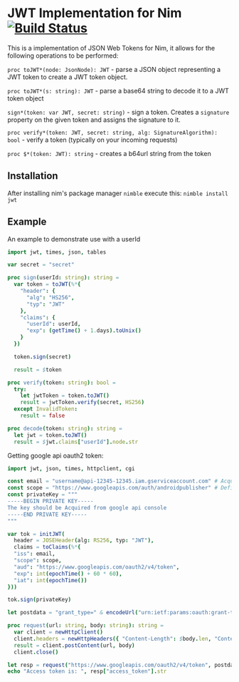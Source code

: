 JWT Implementation for Nim [![Build Status](https://github.com/yglukhov/nim-jwt/workflows/CI/badge.svg?branch=master)](https://github.com/yglukhov/nim-jwt/actions?query=branch%3Amaster)
===============================

This is a implementation of JSON Web Tokens for Nim, it allows for the following operations to be performed:

`proc toJWT*(node: JsonNode): JWT` - parse a JSON object representing a JWT token to create a JWT token object.

`proc toJWT*(s: string): JWT` - parse a base64 string to decode it to a JWT token object

`sign*(token: var JWT, secret: string)` - sign a token. Creates a `signature` property on the given token and assigns the signature to it.

`proc verify*(token: JWT, secret: string, alg: SignatureAlgorithm): bool` - verify a token (typically on your incoming requests)

`proc $*(token: JWT): string` - creates a b64url string from the token

## Installation
After installing nim's package manager `nimble` execute this:
`nimble install jwt`

## Example

An example to demonstrate use with a userId

```nim
import jwt, times, json, tables

var secret = "secret"

proc sign(userId: string): string =
  var token = toJWT(%*{
    "header": {
      "alg": "HS256",
      "typ": "JWT"
    },
    "claims": {
      "userId": userId,
      "exp": (getTime() + 1.days).toUnix()
    }
  })

  token.sign(secret)

  result = $token

proc verify(token: string): bool =
  try:
    let jwtToken = token.toJWT()
    result = jwtToken.verify(secret, HS256)
  except InvalidToken:
    result = false

proc decode(token: string): string =
  let jwt = token.toJWT()
  result = $jwt.claims["userId"].node.str

```

Getting google api oauth2 token:
```nim
import jwt, json, times, httpclient, cgi

const email = "username@api-12345-12345.iam.gserviceaccount.com" # Acquired from google api console
const scope = "https://www.googleapis.com/auth/androidpublisher" # Define needed scope
const privateKey = """
-----BEGIN PRIVATE KEY-----
The key should be Acquired from google api console
-----END PRIVATE KEY-----
"""

var tok = initJWT(
  header = JOSEHeader(alg: RS256, typ: "JWT"),
  claims = toClaims(%*{
  "iss": email,
  "scope": scope,
  "aud": "https://www.googleapis.com/oauth2/v4/token",
  "exp": int(epochTime() + 60 * 60),
  "iat": int(epochTime())
}))

tok.sign(privateKey)

let postdata = "grant_type=" & encodeUrl("urn:ietf:params:oauth:grant-type:jwt-bearer") & "&assertion=" & $tok

proc request(url: string, body: string): string =
  var client = newHttpClient()
  client.headers = newHttpHeaders({ "Content-Length": $body.len, "Content-Type": "application/x-www-form-urlencoded" })
  result = client.postContent(url, body)
  client.close()

let resp = request("https://www.googleapis.com/oauth2/v4/token", postdata).parseJson()
echo "Access token is: ", resp["access_token"].str
```
